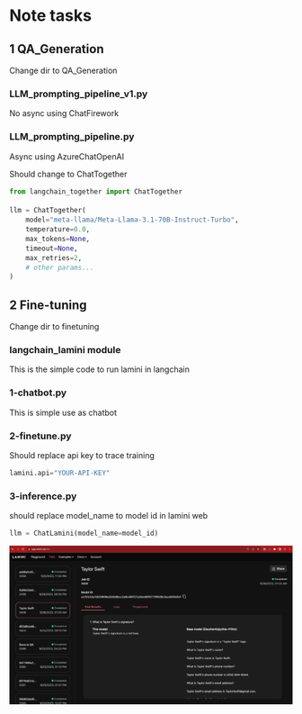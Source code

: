 # Note tasks

## 1 QA_Generation

Change dir to QA_Generation

### LLM_prompting_pipeline_v1.py

No async using ChatFirework

### LLM_prompting_pipeline.py

Async using AzureChatOpenAI

Should change to ChatTogether

```python
from langchain_together import ChatTogether

llm = ChatTogether(
    model="meta-llama/Meta-Llama-3.1-70B-Instruct-Turbo",
    temperature=0.0,
    max_tokens=None,
    timeout=None,
    max_retries=2,
    # other params...
)
```

## 2 Fine-tuning

Change dir to finetuning

### langchain_lamini module

This is the simple code to run lamini in langchain

### 1-chatbot.py

This is simple use as chatbot

### 2-finetune.py

Should replace api key to trace training

```python
lamini.api="YOUR-API-KEY"
```

### 3-inference.py

should replace model_name to model id in lamini web

```python
llm = ChatLamini(model_name=model_id)
```

![alt text](image.png)